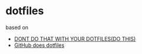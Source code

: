 # dotfiles

based on
- [DONT DO THAT WITH YOUR DOTFILES(DO THIS)](https://www.youtube.com/watch?v=tkUllCAGs3c)
- [GitHub does dotfiles](https://dotfiles.github.io/)
